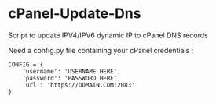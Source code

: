 # cPanel-Update-Dns
Script to update IPV4/IPV6 dynamic IP to cPanel DNS records

Need a config.py file containing your cPanel credentials :

    CONFIG = {
        'username': 'USERNAME HERE',
        'password': 'PASSWORD HERE',
        'url': 'https://DOMAIN.COM:2083'
    }

